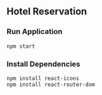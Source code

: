 ## Hotel Reservation
### Run Application
```
npm start
```

### Install Dependencies
```
npm install react-icons
npm install react-router-dom
```

